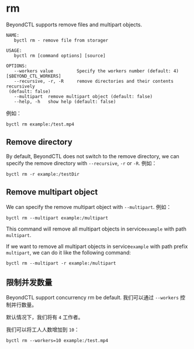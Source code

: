 # rm

BeyondCTL supports remove files and multipart objects.

```
NAME:
   byctl rm - remove file from storager

USAGE:
   byctl rm [command options] [source]

OPTIONS:
   --workers value         Specify the workers number (default: 4) [$BEYOND_CTL_WORKERS]
   --recursive, -r, -R     remove directories and their contents recursively
 (default: false)
   --multipart  remove multipart object (default: false)
   --help, -h   show help (default: false)
```

例如：

```
byctl rm example:/test.mp4
```

## Remove directory

By default, BeyondCTL does not switch to the remove directory, we can specify the remove directory with `--recursive`, `-r` or `-R`. 例如：

```
byctl rm -r example:/testDir
```

## Remove multipart object

We can specify the remove multipart object with `--multipart`. 例如：

```
byctl rm --multipart example:/multipart
```

This command will remove all multipart objects in service`example` with path `multipart`.

If we want to remove all multipart objects in service`example` with path prefix `multipart`, we can do it like the following command:

```
byctl rm --multipart -r example:/multipart
```

## 限制并发数量

BeyondCTL support concurrency rm be default. 我们可以通过 `--workers` 控制并行数量。

默认情况下，我们将有 `4` 工作者。

我们可以将工人人数增加到 `10`：

```shell
byctl rm --workers=10 example:/test.mp4
```


